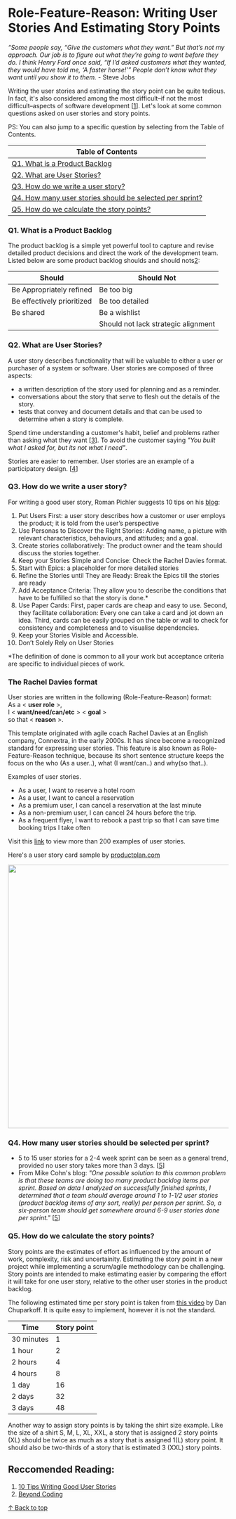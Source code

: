 # Role-Feature-Reason: Writing User Stories And Estimating Story Points

_“Some people say, “Give the customers what they want.” But that’s not my approach. Our job is to figure out what they’re going to want before they do. I think Henry Ford once said, “If I’d asked customers what they wanted, they would have told me, ‘A faster horse!’” People don’t know what they want until you show it to them._ - Steve Jobs

Writing the user stories and estimating the story point can be quite tedious. In fact, it's also considered among the most difficult–if not the most difficult–aspects of software development [[1](https://www.atlassian.com/agile/project-management/estimation)]. Let's look at some common questions asked on user stories and story points.

PS: You can also jump to a specific question by selecting from the Table of Contents.  

|Table of Contents |
|------------|
|[Q1. What is a Product Backlog](https://github.com/blessinvarkey/musings/blob/main/posts/agile/scrum/15-07-2021-user-stories-and-story-points.md#q1-what-is-a-product-backlog)    |
|[Q2. What are User Stories?](https://github.com/blessinvarkey/musings/blob/main/posts/Scrum/15-07-2021-user-stories-and-story-points.md#q1-what-are-user-stories)    |
|[Q3. How do we write a user story?](https://github.com/blessinvarkey/musings/blob/main/posts/Scrum/15-07-2021-user-stories-and-story-points.md#q2-how-do-we-write-a-user-story)|
|[Q4. How many user stories should be selected per sprint?](https://github.com/blessinvarkey/musings/blob/main/posts/Scrum/15-07-2021-user-stories-and-story-points.md#q3-how-many-user-stories-should-be-selected-per-sprint)|
|[Q5. How do we calculate the story points?](https://github.com/blessinvarkey/musings/blob/main/posts/Scrum/15-07-2021-user-stories-and-story-points.md#q4-how-do-we-calculate-the-story-points)|
 
### Q1. What is a Product Backlog

The product backlog is a simple yet powerful tool to capture and revise detailed product decisions and direct the work of the development team. 
Listed below are some product backlog shoulds and should nots[2](https://romanpichler.medium.com/seven-product-backlog-mistakes-to-avoid-44a667707021):

|Should|Should Not|
|--|--|
| Be Appropriately refined | Be too big|
| Be effectively prioritized | Be too detailed|
| Be shared |Be a wishlist|
||Should not lack strategic alignment|

### Q2. What are User Stories?

A user story describes functionality that will be valuable to either a user or purchaser of a system or software. User stories are composed of three aspects:   
- a written description of the story used for planning and as a reminder.  
- conversations about the story that serve to flesh out the details of the story.  
- tests that convey and document details and that can be used to determine when a story is complete.  

Spend time understanding a customer's habit, belief and problems rather than asking what they want [[3](https://productcoalition.com/dont-ask-users-what-they-want-8a842bce274b)]. To avoid the customer saying _"You built what I asked for, but its not what I need"_.  

Stories are easier to remember. 
User stories are an example of a participatory design. [[4](https://www.youtube.com/watch?v=6q5-cVeNjCE)] 

### Q3. How do we write a user story?

For writing a good user story, Roman Pichler suggests 10 tips on his [blog](https://www.romanpichler.com/blog/10-tips-writing-good-user-stories/):
1. Put Users First: a user story describes how a customer or user employs the product; it is told from the user’s perspective
2. Use Personas to Discover the Right Stories: Adding name, a picture with relevant characteristics, behaviours, and attitudes; and a goal.
3. Create stories collaboratively: The product owner and the team should discuss the stories together.
4. Keep your Stories Simple and Concise: Check the Rachel Davies format.
5. Start with Epics: a placeholder for more detailed stories
6. Refine the Stories until They are Ready: Break the Epics till the stories are ready
7. Add Acceptance Criteria: They allow you to describe the conditions that have to be fulfilled so that the story is done.*
8. Use Paper Cards: First, paper cards are cheap and easy to use. Second, they facilitate collaboration: Every one can take a card and jot down an idea. Third, cards can be easily grouped on the table or wall to check for consistency and completeness and to visualise dependencies.
9. Keep your Stories Visible and Accessible.    
10. Don’t Solely Rely on User Stories

*The definition of done is common to all your work but acceptance criteria are specific to individual pieces of work.

### The Rachel Davies format
User stories are written in the following (Role-Feature-Reason) format:      
As a < __user role__ >,   
I < __want/need/can/etc__ > < __goal__ >    
so that < __reason__ >.    

This template originated with agile coach Rachel Davies at an English company, Connextra, in the early 2000s. It has since become a recognized standard for expressing user stories. This feature is also known as Role-Feature-Reason technique, because its short sentence structure keeps the focus on the who (As a user..), what (I want/can..) and why(so that..).

Examples of user stories. 
- As a user, I want to reserve a hotel room
- As a user, I want to cancel a reservation
- As a premium user, I can cancel a reservation at the last minute
- As a non-premium user, I can cancel 24 hours before the trip.  
- As a frequent flyer, I want to rebook a past trip so that I can save time booking trips I take often

Visit this [link](https://www.mountaingoatsoftware.com/uploads/documents/example-user-stories.pdf) to view more than 200 examples of user stories.

Here's a user story card sample by [productplan.com](https://www.productplan.com)

<img src = "https://www.productplan.com/uploads/2019/01/user-story-1024x536.png" width= 600>

### Q4. How many user stories should be selected per sprint?

- 5 to 15 user stories for a 2-4 week sprint can be seen as a general trend, provided no user story takes more than 3 days. [[5](https://www.leadingagile.com/2015/05/how-many-user-stories-per-sprint-rules-of-thumb/)] 
- From Mike Cohn's blog: _"One possible solution to this common problem is that these teams are doing too many product backlog items per sprint. Based on data I analyzed on successfully finished sprints, I determined that a team should average around 1 to 1-1/2 user stories (product backlog items of any sort, really) per person per sprint. So, a six-person team should get somewhere around 6-9 user stories done per sprint."_ [[5](https://www.mountaingoatsoftware.com/blog/should-the-daily-standup-be-person-by-person-or-story-by-story)]


### Q5. How do we calculate the story points?

Story points are the estimates of effort as influenced by the amount of work, complexity, risk and uncertainity. Estimating the story point in a new project while implementing a scrum/agile methodology can be challenging. Story points are intended to make estimating easier by comparing the effort it will take for one user story, relative to the other user stories in the product backlog. 

The following estimated time per story point is taken from [this video](https://www.youtube.com/watch?v=NrHpXvDXVrw) by Dan Chuparkoff. It is quite easy to implement, however it is not the standard.  

| Time  | Story point  |
|---|---|
| 30 minutes |1 |
| 1 hour | 2  |
| 2 hours | 4  |
| 4 hours | 8  |
| 1 day  | 16  |
| 2 days | 32  |
| 3 days | 48  |


Another way to assign story points is by taking the shirt size example. Like the size of a shirt S, M, L, XL, XXL, a story that is assigned 2 story points (XL) should be twice as much as a story that is assigned 1(L) story point. It should also be two-thirds of a story that is estimated 3 (XXL) story points.

## Reccomended Reading:
1. [10 Tips Writing Good User Stories](https://www.romanpichler.com/blog/10-tips-writing-good-user-stories/)
2. [Beyond Coding](https://agilecoach.typepad.com/agile-coaching/)

[↑ Back to top](https://github.com/blessinvarkey/musings/blob/main/posts/Scrum/15-07-2021-user-stories-and-story-points.md)
